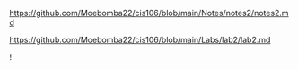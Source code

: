 https://github.com/Moebomba22/cis106/blob/main/Notes/notes2/notes2.md

https://github.com/Moebomba22/cis106/blob/main/Labs/lab2/lab2.md

!